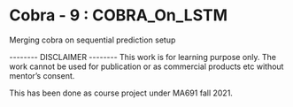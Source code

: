 # Cobra - 9 : COBRA_On_LSTM
Merging cobra on sequential prediction setup

-------- DISCLAIMER --------
This work is for learning purpose only. The work cannot be used for publication or as commercial products etc without mentor’s consent.  

This has been done as course project under MA691 fall 2021. 
